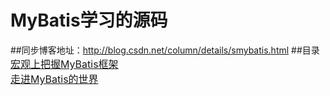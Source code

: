 # MyBatis学习的源码
##同步博客地址：http://blog.csdn.net/column/details/smybatis.html
##目录
<font size=3>[宏观上把握MyBatis框架](http://blog.csdn.net/eson_15/article/details/51582967)
<br/><font size=3>[走进MyBatis的世界](http://blog.csdn.net/eson_15/article/details/51592608)